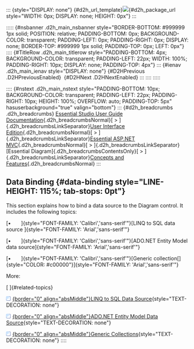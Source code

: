 ::: {style="DISPLAY: none"}
[](ms-xhelp:///?Id=d2h_url_template){#d2h_url_template}![](!package_url!){#d2h_package_url style="WIDTH: 0px; DISPLAY: none; HEIGHT: 0px"}
:::

::::: {#nsbanner .d2h_main_nsbanner style="BORDER-BOTTOM: #999999 1px solid; POSITION: relative; PADDING-BOTTOM: 0px; BACKGROUND-COLOR: transparent; PADDING-LEFT: 0px; PADDING-RIGHT: 0px; DISPLAY: none; BORDER-TOP: #999999 1px solid; PADDING-TOP: 0px; LEFT: 0px"}
:::: {#TitleRow .d2h_main_titlerow style="PADDING-BOTTOM: 4px; BACKGROUND-COLOR: transparent; PADDING-LEFT: 22px; WIDTH: 100%; PADDING-RIGHT: 10px; DISPLAY: none; PADDING-TOP: 4px"}
::: {#ienav .d2h_main_ienav style="DISPLAY: none"}
[](ms-xhelp:///?Id=7cba43cf-4f03-4775-b85e-0030dac0e651){#D2HPrevious .D2HPreviousEnabled}  [](ms-xhelp:///?Id=9c3baf56-7415-47a3-93b9-7f6944b77743){#D2HNext .D2HNextEnabled}
:::
::::
:::::

:::: {#nstext .d2h_main_nstext style="PADDING-BOTTOM: 10px; BACKGROUND-COLOR: transparent; PADDING-LEFT: 22px; PADDING-RIGHT: 10px; HEIGHT: 100%; OVERFLOW: auto; PADDING-TOP: 5px" hasuserbackground="true" valign="bottom"}
::: {#d2h_breadcrumbs .d2h_breadcrumbs}
[Essential Studio User Guide Documentation](ms-xhelp:///?Id=12457748-09e3-4d74-a240-8e049cedf030){.d2h_breadcrumbsNormal}[ \> ]{.d2h_breadcrumbsLinkSeparator}[User Interface Edition](ms-xhelp:///?Id=c29296b7-531c-413b-a0ec-488ca1f7f669){.d2h_breadcrumbsNormal}[ \> ]{.d2h_breadcrumbsLinkSeparator}[Essential ASP.NET MVC](ms-xhelp:///?Id=4b14e7d1-65c4-4f67-b1aa-2c37709905a5){.d2h_breadcrumbsNormal}[ \> ]{.d2h_breadcrumbsLinkSeparator}[Essential Diagram]{.d2h_breadcrumbsContentsOnly}[ \> ]{.d2h_breadcrumbsLinkSeparator}[Concepts and Features](ms-xhelp:///?Id=04839cdf-94fc-4d24-9f6b-119fdbd7bbfb){.d2h_breadcrumbsNormal}
:::

## Data Binding {#data-binding style="LINE-HEIGHT: 115%; tab-stops: 0pt"}

This section explains how to bind a data source to the Diagram control. It includes the following topics:

[•       ]{style="FONT-FAMILY: 'Calibri','sans-serif'"}[LINQ to SQL data source ]{style="FONT-FAMILY: 'Arial','sans-serif'"}

[•       ]{style="FONT-FAMILY: 'Calibri','sans-serif'"}[ADO.NET Entity Model data source]{style="FONT-FAMILY: 'Arial','sans-serif'"}

[•       ]{style="FONT-FAMILY: 'Calibri','sans-serif'"}[Generic collection[]{style="COLOR: #c00000"}]{style="FONT-FAMILY: 'Arial','sans-serif'"}

More:

[ ]{#related-topics}

[![](button.gif){border="0" align="absMiddle"}LINQ to SQL Data Source](ms-xhelp:///?Id=9c3baf56-7415-47a3-93b9-7f6944b77743){style="TEXT-DECORATION: none"}

[![](button.gif){border="0" align="absMiddle"}ADO.NET Entity Model Data Source](ms-xhelp:///?Id=5146f965-5bad-4966-bb0a-71cdb5515377){style="TEXT-DECORATION: none"}

[![](button.gif){border="0" align="absMiddle"}Generic Collections](ms-xhelp:///?Id=25819708-b762-48e0-9346-00fe24ba15bb){style="TEXT-DECORATION: none"}
::::
